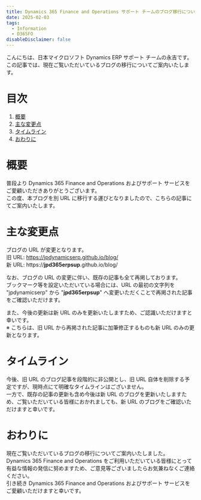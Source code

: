 ```yaml
---
title: Dynamics 365 Finance and Operations サポート チームのブログ移行について
date: 2025-02-03
tags:
  - Information
  - D365FO
disableDisclaimer: false
---
```


こんにちは、日本マイクロソフト Dynamics ERP サポート チームの永吉です。  
この記事では、現在ご覧いただいているブログの移行についてご案内いたします。

<!-- more -->
# 目次

1. [概要](#overview)
1. [主な変更点](#change-points)
1. [タイムライン](#timeline)
1. [おわりに](#last)

<a id='overview'></a>

# 概要
普段より Dynamics 365 Finance and Operations およびサポート サービスをご愛顧いただきありがとうございます。  
この度、本ブログを別 URL に移行する運びとなりましたので、こちらの記事にてご案内いたします。

<a id='change-points'></a>

# 主な変更点
ブログの URL が変更となります。  
旧 URL: https://jpdynamicserp.github.io/blog/  
新 URL: https://<b>jpd365erpsup</b>.github.io/blog/  
  
なお、ブログの URL の変更に伴い、既存の記事も全て再掲しております。  
ブックマーク等を設定いただいている場合には、URL の最初の文字列を "jpdynamicserp" から "<b>jpd365erpsup</b>" へ変更いただくことで再掲された記事をご確認いただけます。  
  
また、今後の更新は新 URL のみを更新いたしますため、ご認識いただけますと幸いです。    
※ こちらは、旧 URL から再掲された記事に加筆修正するものも新 URL のみの更新となります。  

<a id='timeline'></a>

# タイムライン
今後、旧 URL のブログ記事を段階的に非公開とし、旧 URL 自体を削除する予定ですが、現時点にて明確なタイムラインはございません。  
一方で、既存の記事の更新も含め今後は新 URL のブログを更新いたしますため、ご覧いただいている皆様におかれましても、新 URL のブログをご確認いただけますと幸いです。

<a id='last'></a>

# おわりに  
現在ご覧いただいているブログの移行についてご案内いたしました。  
Dynamics 365 Finance and Operations をご利用いただいている皆様にとって有益な情報の発信に努めますため、ご意見等ございましたらお気兼ねなくご連絡ください。  
引き続き Dynamics 365 Finance and Operations およびサポート サービスをご愛顧いただけますと幸いです。
